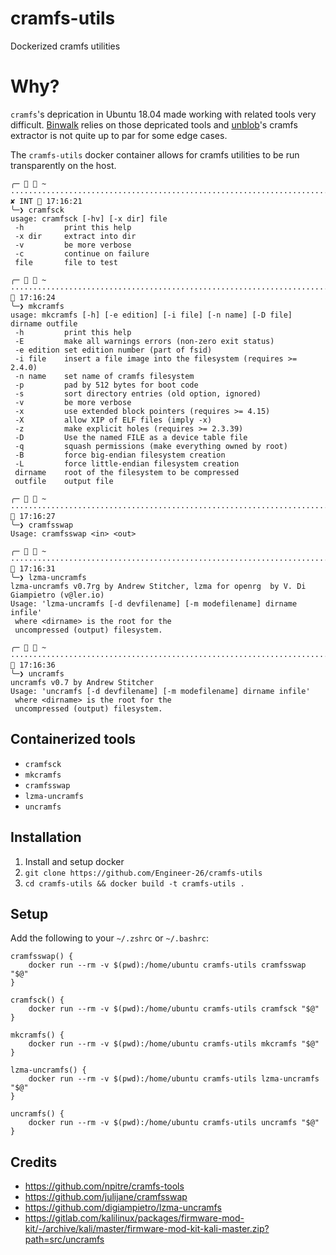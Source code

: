 # cramfs-utils
Dockerized cramfs utilities

# Why?
`cramfs`'s deprication in Ubuntu 18.04 made working with related tools very difficult. [Binwalk](link.needed) relies on those depricated tools and [unblob](link.needed)'s cramfs extractor is not quite up to par for some edge cases.

The `cramfs-utils` docker container allows for cramfs utilities to be run transparently on the host.
```
╭─   ~ ································································································ ✘ INT  17:16:21
╰─❯ cramfsck 
usage: cramfsck [-hv] [-x dir] file
 -h         print this help
 -x dir     extract into dir
 -v         be more verbose
 -c         continue on failure
 file       file to test

╭─   ~ ······································································································  17:16:24
╰─❯ mkcramfs 
usage: mkcramfs [-h] [-e edition] [-i file] [-n name] [-D file] dirname outfile
 -h         print this help
 -E         make all warnings errors (non-zero exit status)
 -e edition set edition number (part of fsid)
 -i file    insert a file image into the filesystem (requires >= 2.4.0)
 -n name    set name of cramfs filesystem
 -p         pad by 512 bytes for boot code
 -s         sort directory entries (old option, ignored)
 -v         be more verbose
 -x         use extended block pointers (requires >= 4.15)
 -X         allow XIP of ELF files (imply -x)
 -z         make explicit holes (requires >= 2.3.39)
 -D         Use the named FILE as a device table file
 -q         squash permissions (make everything owned by root)
 -B         force big-endian filesystem creation
 -L         force little-endian filesystem creation
 dirname    root of the filesystem to be compressed
 outfile    output file

╭─   ~ ······································································································  17:16:27
╰─❯ cramfsswap 
Usage: cramfsswap <in> <out>

╭─   ~ ······································································································  17:16:31
╰─❯ lzma-uncramfs
lzma-uncramfs v0.7rg by Andrew Stitcher, lzma for openrg  by V. Di Giampietro (v@ler.io)
Usage: 'lzma-uncramfs [-d devfilename] [-m modefilename] dirname infile'
 where <dirname> is the root for the
 uncompressed (output) filesystem.

╭─   ~ ······································································································  17:16:36
╰─❯ uncramfs
uncramfs v0.7 by Andrew Stitcher
Usage: 'uncramfs [-d devfilename] [-m modefilename] dirname infile'
 where <dirname> is the root for the
 uncompressed (output) filesystem.
```

## Containerized tools
  * `cramfsck`
  * `mkcramfs`
  * `cramfsswap`
  * `lzma-uncramfs`
  * `uncramfs`

## Installation
1. Install and setup docker
2. `git clone https://github.com/Engineer-26/cramfs-utils`
3. `cd cramfs-utils && docker build -t cramfs-utils .`

## Setup
Add the following to your `~/.zshrc` or `~/.bashrc`:
```
cramfsswap() {
    docker run --rm -v $(pwd):/home/ubuntu cramfs-utils cramfsswap "$@"
}

cramfsck() {
    docker run --rm -v $(pwd):/home/ubuntu cramfs-utils cramfsck "$@"
}

mkcramfs() {
    docker run --rm -v $(pwd):/home/ubuntu cramfs-utils mkcramfs "$@"
}

lzma-uncramfs() {
    docker run --rm -v $(pwd):/home/ubuntu cramfs-utils lzma-uncramfs "$@"
}

uncramfs() {
    docker run --rm -v $(pwd):/home/ubuntu cramfs-utils uncramfs "$@"
}
```

## Credits
* https://github.com/npitre/cramfs-tools
* https://github.com/julijane/cramfsswap
* https://github.com/digiampietro/lzma-uncramfs
* https://gitlab.com/kalilinux/packages/firmware-mod-kit/-/archive/kali/master/firmware-mod-kit-kali-master.zip?path=src/uncramfs